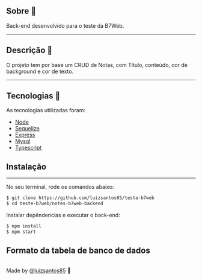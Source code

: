 ## Sobre 📕

Back-end desenvolvido para o teste da B7Web.

---

## Descrição :book:

O projeto tem por base um CRUD de Notas, com Título, conteúdo, cor de background e cor de texto.

---

## Tecnologias 🚀

As tecnologias utilizadas foram:

-   [Node](https://nodejs.org/en/)
-   [Sequelize](https://sequelize.org/)
-   [Express](https://expressjs.com/pt-br/)
-   [Mysql](https://www.mysql.com/)
-   [Typescript](https://www.typescriptlang.org/)

## Instalação

---

No seu terminal, rode os comandos abaixo:

```bash
$ git clone https://github.com/luizsantos85/teste-b7web
$ cd teste-b7web/notes-b7web-backend
```

Instalar depêndencias e executar o back-end:

```bash
$ npm install
$ npm start
```

## Formato da tabela de banco de dados

```bash

```

Made by [@luizsantos85](https://github.com/luizsantos85) :rocket:
